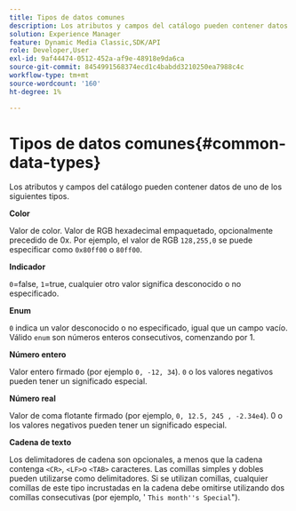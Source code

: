 ```yaml
---
title: Tipos de datos comunes
description: Los atributos y campos del catálogo pueden contener datos de uno de los siguientes tipos.
solution: Experience Manager
feature: Dynamic Media Classic,SDK/API
role: Developer,User
exl-id: 9af44474-0512-452a-af9e-48918e9da6ca
source-git-commit: 8454991568374ecd1c4babdd3210250ea7988c4c
workflow-type: tm+mt
source-wordcount: '160'
ht-degree: 1%

---
```


# Tipos de datos comunes{#common-data-types}

Los atributos y campos del catálogo pueden contener datos de uno de los siguientes tipos.

**Color**

Valor de color. Valor de RGB hexadecimal empaquetado, opcionalmente precedido de 0x. Por ejemplo, el valor de RGB `128,255,0` se puede especificar como `0x80ff00` o `80ff00`.

**Indicador**

`0`=false, `1`=true, cualquier otro valor significa desconocido o no especificado.

**Enum**

`0` indica un valor desconocido o no especificado, igual que un campo vacío. Válido `enum` son números enteros consecutivos, comenzando por 1.

**Número entero**

Valor entero firmado (por ejemplo `0, -12, 34`). `0` o los valores negativos pueden tener un significado especial.

**Número real**

Valor de coma flotante firmado (por ejemplo, `0, 12.5, 245 , -2.34e4`). 0 o los valores negativos pueden tener un significado especial.

**Cadena de texto**

Los delimitadores de cadena son opcionales, a menos que la cadena contenga `<CR>`, `<LF>`o `<TAB>` caracteres. Las comillas simples y dobles pueden utilizarse como delimitadores. Si se utilizan comillas, cualquier comillas de este tipo incrustadas en la cadena debe omitirse utilizando dos comillas consecutivas (por ejemplo, &#39; `This month''s Special`&quot;).
